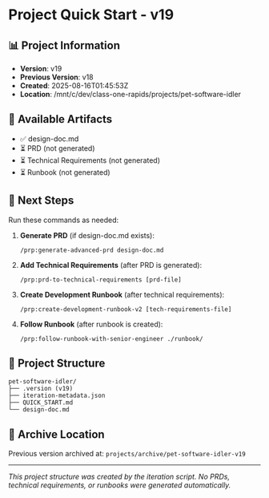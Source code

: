 # Project Quick Start - v19

## 📊 Project Information
- **Version**: v19
- **Previous Version**: v18
- **Created**: 2025-08-16T01:45:53Z
- **Location**: /mnt/c/dev/class-one-rapids/projects/pet-software-idler

## 📄 Available Artifacts
- ✅ design-doc.md
- ⏳ PRD (not generated)
- ⏳ Technical Requirements (not generated)
- ⏳ Runbook (not generated)

## 🚀 Next Steps

Run these commands as needed:

1. **Generate PRD** (if design-doc.md exists):
   ```
   /prp:generate-advanced-prd design-doc.md
   ```

2. **Add Technical Requirements** (after PRD is generated):
   ```
   /prp:prd-to-technical-requirements [prd-file]
   ```

3. **Create Development Runbook** (after technical requirements):
   ```
   /prp:create-development-runbook-v2 [tech-requirements-file]
   ```

4. **Follow Runbook** (after runbook is created):
   ```
   /prp:follow-runbook-with-senior-engineer ./runbook/
   ```

## 📁 Project Structure
```
pet-software-idler/
├── .version (v19)
├── iteration-metadata.json
├── QUICK_START.md
└── design-doc.md
```

## 🔄 Archive Location
Previous version archived at: `projects/archive/pet-software-idler-v19`

---
*This project structure was created by the iteration script. No PRDs, technical requirements, or runbooks were generated automatically.*
